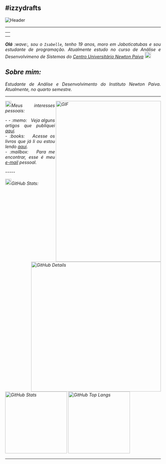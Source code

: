 #izzydrafts
-----

<div>
<img align="center" alt="Header" src="https://github.com/isabellemendes/jizzydrafts/blob/main/img/headertech.jpg?raw=true"/>
</div>

-----

<div align="center">
<table>
<tr>
 <td align="center" colspan="11"></td>
</tr> 
<tr>


</tr>
<tr>
 <td align="center" colspan="11"></td>
</tr> 
</table>

</div>
<div align="justify">
<i><b>Olá</b> :wave:, sou o <code>Isabelle</code>, tenho 19 anos, moro em Jaboticatubas e sou estudante de programação. Atualmente estudo no curso de Análise e Desenvolvimeno de Sistemas  do <a href="https://newtonpaiva.br/" target="_blank">Centro Universitário Newton Paiva</a> 
<img height="20" alt="GIF" src="https://github.com/joaopauloaramuni/joaopauloaramuni/blob/main/img/soulgem.gif?raw=true"/>
 
 Sobre mim:
-----
<div align="justify">
 Estudante de Análise e Desenvolvimento do Instituto Newton Paiva. Atualmente, no quarto semestre. 
</div>

-----

<div>
<div>
<img align="right" alt="GIF" src="https://github.com/joaopauloaramuni/joaopauloaramuni/blob/main/img/dev.gif?raw=true" width="340px" height="520px"/>
</div>

<img height="20" alt="GIF" src="https://github.com/joaopauloaramuni/joaopauloaramuni/blob/main/img/soulgem.gif?raw=true"/>Meus interesses pessoais:

<div align="justify">
<p> 
- 
- :memo: &nbsp; Veja alguns artigos que publiquei <a href="https://scholar.google.com.br/citations?user=OARYxSYAAAAJ&hl=pt-BR&oi=ao" target="_blank">aqui</a>.<br />
- :books: &nbsp; Acesse os livros que já li ou estou lendo <a href="https://www.skoob.com.br/perfil/Aramuni" target="_blank">aqui</a>.<br />
- :mailbox: &nbsp; Para me encontrar, esse é meu <a href="mailto:joaopauloaramuni@gmail.com" target="_blank">e-mail</a> pessoal.<br />
</p>
</div>
</div>
-----

<img height="20" alt="GIF" src="https://github.com/izzydrafts/izzydrafts/blob/main/img/graphic.gif?raw=true"/>GitHub Stats:

<div>
<img align="right" alt="GitHub Details" width="420px" src="http://github-profile-summary-cards.vercel.app/api/cards/profile-details?username=izzydrafts&theme=github_dark"/>
<!--- <img alt="GitHub Commits" width="200px" src="http://github-profile-summary-cards.vercel.app/api/cards/productive-time?username=izzydrafts&theme=github_dark"/> -->
<img alt="GitHub Stats" width="200px" src="http://github-profile-summary-cards.vercel.app/api/cards/stats?username=izzydrafts&theme=github_dark"/>
<img alt="GitHub Top Langs" width="200px" src="http://github-profile-summary-cards.vercel.app/api/cards/repos-per-language?username=izzydrafts&theme=github_dark"/>
</div>

-----
